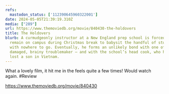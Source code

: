 ```yaml
---
refs:
  mastodon_status: ['112390645960322001']
date: 2024-05-05T21:39:19.310Z
media: ["289"]
url: https://www.themoviedb.org/movie/840430-the-holdovers
title: The Holdovers
blurb: A curmudgeonly instructor at a New England prep school is forced to
  remain on campus during Christmas break to babysit the handful of students
  with nowhere to go. Eventually, he forms an unlikely bond with one of them — a
  damaged, brainy troublemaker — and with the school’s head cook, who has just
  lost a son in Vietnam.
---
```


What a lovely film, it hit me in the feels quite a few times! Would watch again. #Review

https://www.themoviedb.org/movie/840430

